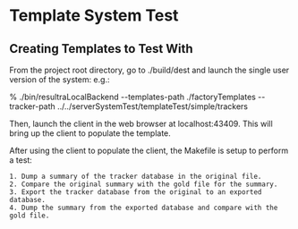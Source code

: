 # Template System Test

## Creating Templates to Test With

From the project root directory, go to ./build/dest and launch the single user version of the system: e.g.:

% ./bin/resultraLocalBackend --templates-path ./factoryTemplates --tracker-path ../../serverSystemTest/templateTest/simple/trackers

Then, launch the client in the web browser at localhost:43409. This will bring up the client to populate the template. 

After using the client to populate the client, the Makefile is setup to perform a test:

	1. Dump a summary of the tracker database in the original file.
	2. Compare the original summary with the gold file for the summary.
	3. Export the tracker database from the original to an exported database.
	4. Dump the summary from the exported database and compare with the gold file.